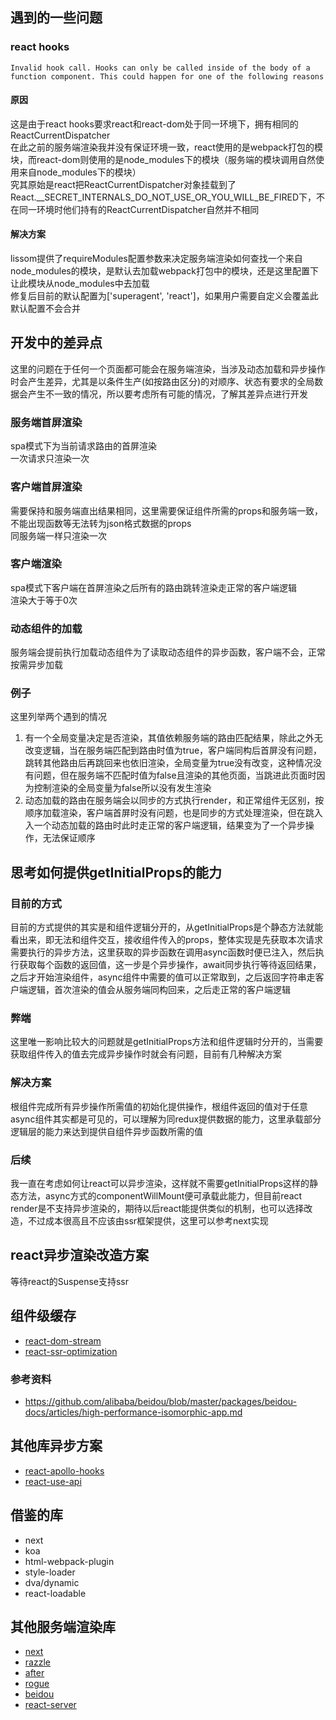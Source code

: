 ## 遇到的一些问题

### react hooks
`Invalid hook call. Hooks can only be called inside of the body of a function component. This could happen for one of the following reasons`

#### 原因
这是由于react hooks要求react和react-dom处于同一环境下，拥有相同的ReactCurrentDispatcher  
在此之前的服务端渲染我并没有保证环境一致，react使用的是webpack打包的模块，而react-dom则使用的是node_modules下的模块（服务端的模块调用自然使用来自node_modules下的模块）  
究其原始是react把ReactCurrentDispatcher对象挂载到了React.__SECRET_INTERNALS_DO_NOT_USE_OR_YOU_WILL_BE_FIRED下，不在同一环境时他们持有的ReactCurrentDispatcher自然并不相同

#### 解决方案
lissom提供了requireModules配置参数来决定服务端渲染如何查找一个来自node_modules的模块，是默认去加载webpack打包中的模块，还是这里配置下让此模块从node_modules中去加载  
修复后目前的默认配置为['superagent', 'react']，如果用户需要自定义会覆盖此默认配置不会合并  

## 开发中的差异点
这里的问题在于任何一个页面都可能会在服务端渲染，当涉及动态加载和异步操作时会产生差异，尤其是以条件生产(如按路由区分)的对顺序、状态有要求的全局数据会产生不一致的情况，所以要考虑所有可能的情况，了解其差异点进行开发  

### 服务端首屏渲染
spa模式下为当前请求路由的首屏渲染  
一次请求只渲染一次  

### 客户端首屏渲染
需要保持和服务端直出结果相同，这里需要保证组件所需的props和服务端一致，不能出现函数等无法转为json格式数据的props  
同服务端一样只渲染一次  

### 客户端渲染
spa模式下客户端在首屏渲染之后所有的路由跳转渲染走正常的客户端逻辑  
渲染大于等于0次  

### 动态组件的加载
服务端会提前执行加载动态组件为了读取动态组件的异步函数，客户端不会，正常按需异步加载  

### 例子
这里列举两个遇到的情况  
1. 有一个全局变量决定是否渲染，其值依赖服务端的路由匹配结果，除此之外无改变逻辑，当在服务端匹配到路由时值为true，客户端同构后首屏没有问题，跳转其他路由后再跳回来也依旧渲染，全局变量为true没有改变，这种情况没有问题，但在服务端不匹配时值为false且渲染的其他页面，当跳进此页面时因为控制渲染的全局变量为false所以没有发生渲染
2. 动态加载的路由在服务端会以同步的方式执行render，和正常组件无区别，按顺序加载渲染，客户端首屏时没有问题，也是同步的方式处理渲染，但在跳入入一个动态加载的路由时此时走正常的客户端逻辑，结果变为了一个异步操作，无法保证顺序

## 思考如何提供getInitialProps的能力

### 目前的方式
目前的方式提供的其实是和组件逻辑分开的，从getInitialProps是个静态方法就能看出来，即无法和组件交互，接收组件传入的props，整体实现是先获取本次请求需要执行的异步方法，这里获取的异步函数在调用async函数时便已注入，然后执行获取每个函数的返回值，这一步是个异步操作，await同步执行等待返回结果，之后才开始渲染组件，async组件中需要的值可以正常取到，之后返回字符串走客户端逻辑，首次渲染的值会从服务端同构回来，之后走正常的客户端逻辑  

### 弊端
这里唯一影响比较大的问题就是getInitialProps方法和组件逻辑时分开的，当需要获取组件传入的值去完成异步操作时就会有问题，目前有几种解决方案  

### 解决方案
根组件完成所有异步操作所需值的初始化提供操作，根组件返回的值对于任意async组件其实都是可见的，可以理解为同redux提供数据的能力，这里承载部分逻辑层的能力来达到提供自组件异步函数所需的值  

### 后续
我一直在考虑如何让react可以异步渲染，这样就不需要getInitialProps这样的静态方法，async方式的componentWillMount便可承载此能力，但目前react render是不支持异步渲染的，期待以后react能提供类似的机制，也可以选择改造，不过成本很高且不应该由ssr框架提供，这里可以参考next实现  

## react异步渲染改造方案
等待react的Suspense支持ssr

## 组件级缓存
- [react-dom-stream](https://github.com/aickin/react-dom-stream)
- [react-ssr-optimization](https://github.com/walmartlabs/react-ssr-optimization)

### 参考资料
- https://github.com/alibaba/beidou/blob/master/packages/beidou-docs/articles/high-performance-isomorphic-app.md

## 其他库异步方案
- [react-apollo-hooks](https://github.com/trojanowski/react-apollo-hooks)
- [react-use-api](https://github.com/RyanRoll/react-use-api)

## 借鉴的库
- next
- koa
- html-webpack-plugin
- style-loader
- dva/dynamic
- react-loadable

## 其他服务端渲染库
- [next](https://github.com/zeit/next.js)
- [razzle](https://github.com/jaredpalmer/razzle)
- [after](https://github.com/jaredpalmer/after.js)
- [rogue](https://github.com/alidcastano/rogue.js)
- [beidou](https://github.com/alibaba/beidou)
- [react-server](https://github.com/redfin/react-server)
